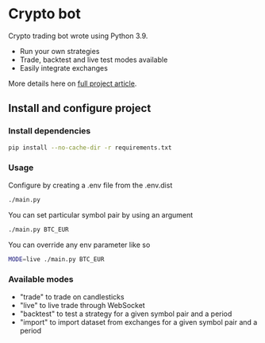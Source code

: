 # Crypto bot

Crypto trading bot wrote using Python 3.9. 

- Run your own strategies
- Trade, backtest and live test modes available
- Easily integrate exchanges

More details here on [full project article](https://dev.to/nicolasbonnici/how-to-build-a-crypto-bot-with-python-3-and-the-binance-api-part-1-1864).

## Install and configure project

### Install dependencies

```bash
pip install --no-cache-dir -r requirements.txt
```

### Usage

Configure by creating a .env file from the .env.dist 

```bash
./main.py
```

You can set particular symbol pair by using an argument
```bash
./main.py BTC_EUR
```

You can override any env parameter like so
```bash
MODE=live ./main.py BTC_EUR
```

### Available modes

- "trade" to trade on candlesticks
- "live" to live trade through WebSocket
- "backtest" to test a strategy for a given symbol pair and a period
- "import" to import dataset from exchanges for a given symbol pair and a period
